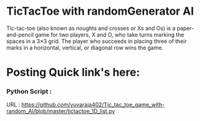 # TicTacToe with randomGenerator AI

Tic-tac-toe (also known as noughts and crosses or Xs and Os) is a paper-and-pencil game for two players, X and O, who take turns marking the spaces in a 3×3 grid. The player who succeeds in placing three of their marks in a horizontal, vertical, or diagonal row wins the game.

# Posting Quick link's here:

### Python Script :

URL : https://github.com/yuvaraja402/Tic_tac_toe_game_with-random_AI/blob/master/tictactoe_1D_list.py
